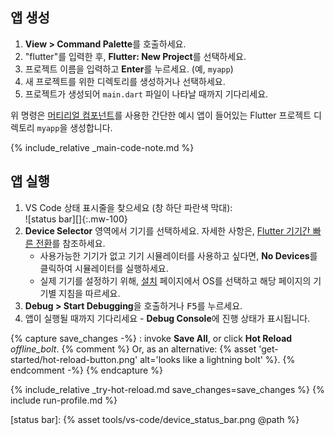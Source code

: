 <div class="tab-pane" id="vscode" role="tabpanel" aria-labelledby="vscode-tab" markdown="1">

## 앱 생성

  1. **View > Command Palette**를 호출하세요.
  1. "flutter"를 입력한 후, **Flutter: New Project**를 선택하세요.
  1. 프로젝트 이름을 입력하고 **Enter**를 누르세요. (예, `myapp`)
  1. 새 프로젝트를 위한 디렉토리를 생성하거나 선택하세요.
  1. 프로젝트가 생성되어 `main.dart` 파일이 나타날 때까지 기다리세요. 

위 명령은 [머티리얼 컴포넌트][]를 사용한 간단한 예시 앱이 들어있는 Flutter 프로젝트 디렉토리 `myapp`을 생성합니다.

{% include_relative _main-code-note.md  %}

## 앱 실행

 1. VS Code 상태 표시줄을 찾으세요 (창 하단 파란색 막대):<br> ![status bar][]{:.mw-100}
 1. **Device Selector** 영역에서 기기를 선택하세요.
    자세한 사항은, [Flutter 기기간 빠른 전환][]를 참조하세요.
    - 사용가능한 기기가 없고 기기 시뮬레이터를 사용하고 싶다면,
      **No Devices**를 클릭하여 시뮬레이터를 실행하세요.
    - 실제 기기를 설정하기 위해,
      [설치][] 페이지에서 OS를 선택하고 해당 페이지의 기기별 지침을 따르세요. 
 1. **Debug > Start Debugging**을 호출하거나 <kbd>F5</kbd>를 누르세요.
 1. 앱이 실행될 때까지 기다리세요 - **Debug Console**에 진행 상태가 표시됩니다.

{% capture save_changes -%}
  : invoke **Save All**, or click **Hot Reload**
  <i class="material-icons align-bottom">offline_bolt</i>.
  {% comment %} Or, as an alternative:
    {% asset 'get-started/hot-reload-button.png' alt='looks like a lightning bolt' %}.
  {% endcomment -%}
{% endcapture %}

{% include_relative _try-hot-reload.md save_changes=save_changes %}
{% include run-profile.md %}

[설치]: /docs/get-started/install
[머티리얼 컴포넌트]: {{site.material}}/guidelines
[Flutter 기기간 빠른 전환]: https://dartcode.org/docs/quickly-switching-between-flutter-devices
[status bar]: {% asset tools/vs-code/device_status_bar.png @path %}

</div>
